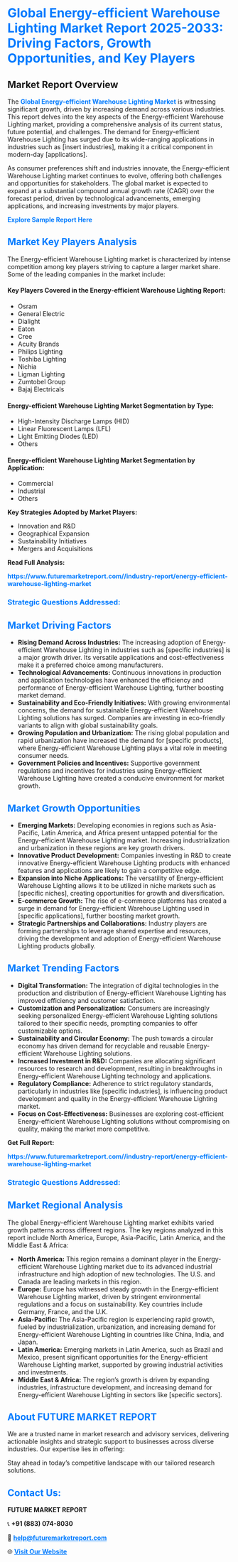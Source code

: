 <h1 style="color: #007BFF;">Global Energy-efficient Warehouse Lighting Market Report 2025-2033: Driving Factors, Growth Opportunities, and Key Players</h1>

<section id="overview">
<h2>Market Report Overview</h2>
<p>The <a href="https://www.futuremarketreport.com//industry-report/energy-efficient-warehouse-lighting-market" style="color: #007BFF; text-decoration: none;"><strong>Global Energy-efficient Warehouse Lighting Market</strong></a> is witnessing significant growth, driven by increasing demand across various industries. This report delves into the key aspects of the Energy-efficient Warehouse Lighting market, providing a comprehensive analysis of its current status, future potential, and challenges. The demand for Energy-efficient Warehouse Lighting has surged due to its wide-ranging applications in industries such as [insert industries], making it a critical component in modern-day [applications].</p>
<p>As consumer preferences shift and industries innovate, the Energy-efficient Warehouse Lighting market continues to evolve, offering both challenges and opportunities for stakeholders. The global market is expected to expand at a substantial compound annual growth rate (CAGR) over the forecast period, driven by technological advancements, emerging applications, and increasing investments by major players.</p>
</section>

<section id="overview">
<p><a href="https://www.futuremarketreport.com//request-sample/reportId=51835" style="color: #007BFF; text-decoration: none;"><strong>Explore Sample Report Here</strong></a></p>
</section>

<section id="key-players">
<h2 style="color: #007BFF;">Market Key Players Analysis</h2>
<p>The Energy-efficient Warehouse Lighting market is characterized by intense competition among key players striving to capture a larger market share. Some of the leading companies in the market include:</p>
<h4>Key Players Covered in the Energy-efficient Warehouse Lighting Report:</h4>
<ul><li>Osram</li><li>General Electric</li><li>Dialight</li><li>Eaton</li><li>Cree</li><li>Acuity Brands</li><li>Philips Lighting</li><li>Toshiba Lighting</li><li>Nichia</li><li>Ligman Lighting</li><li>Zumtobel Group</li><li>Bajaj Electricals</li></ul>
<h4>Energy-efficient Warehouse Lighting Market Segmentation by Type:</h4>
<ul><li>High-Intensity Discharge Lamps (HID)</li><li>Linear Fluorescent Lamps (LFL)</li><li>Light Emitting Diodes (LED)</li><li>Others</li></ul>

<h4>Energy-efficient Warehouse Lighting Market Segmentation by Application:</h4>
<ul><li>Commercial</li><li>Industrial</li><li>Others</li></ul>
<p><strong>Key Strategies Adopted by Market Players:</strong></p>
<ul>
<li>Innovation and R&D</li>
<li>Geographical Expansion</li>
<li>Sustainability Initiatives</li>
<li>Mergers and Acquisitions</li>
</ul>
</section>

<section>
<p><strong>Read Full Analysis: </strong></p><a href="https://www.futuremarketreport.com//industry-report/energy-efficient-warehouse-lighting-market" style="color: #007BFF; text-decoration: none;"><strong>https://www.futuremarketreport.com//industry-report/energy-efficient-warehouse-lighting-market</strong></a>
<h3 style="color: #007BFF;">Strategic Questions Addressed:</h3>
</section>

<section id="driving-factors">
<h2 style="color: #007BFF;">Market Driving Factors</h2>
<ul>
<li><strong>Rising Demand Across Industries:</strong> The increasing adoption of Energy-efficient Warehouse Lighting in industries such as [specific industries] is a major growth driver. Its versatile applications and cost-effectiveness make it a preferred choice among manufacturers.</li>
<li><strong>Technological Advancements:</strong> Continuous innovations in production and application technologies have enhanced the efficiency and performance of Energy-efficient Warehouse Lighting, further boosting market demand.</li>
<li><strong>Sustainability and Eco-Friendly Initiatives:</strong> With growing environmental concerns, the demand for sustainable Energy-efficient Warehouse Lighting solutions has surged. Companies are investing in eco-friendly variants to align with global sustainability goals.</li>
<li><strong>Growing Population and Urbanization:</strong> The rising global population and rapid urbanization have increased the demand for [specific products], where Energy-efficient Warehouse Lighting plays a vital role in meeting consumer needs.</li>
<li><strong>Government Policies and Incentives:</strong> Supportive government regulations and incentives for industries using Energy-efficient Warehouse Lighting have created a conducive environment for market growth.</li>
</ul>
</section>

<section id="growth-opportunities">
<h2 style="color: #007BFF;">Market Growth Opportunities</h2>
<ul>
<li><strong>Emerging Markets:</strong> Developing economies in regions such as Asia-Pacific, Latin America, and Africa present untapped potential for the Energy-efficient Warehouse Lighting market. Increasing industrialization and urbanization in these regions are key growth drivers.</li>
<li><strong>Innovative Product Development:</strong> Companies investing in R&D to create innovative Energy-efficient Warehouse Lighting products with enhanced features and applications are likely to gain a competitive edge.</li>
<li><strong>Expansion into Niche Applications:</strong> The versatility of Energy-efficient Warehouse Lighting allows it to be utilized in niche markets such as [specific niches], creating opportunities for growth and diversification.</li>
<li><strong>E-commerce Growth:</strong> The rise of e-commerce platforms has created a surge in demand for Energy-efficient Warehouse Lighting used in [specific applications], further boosting market growth.</li>
<li><strong>Strategic Partnerships and Collaborations:</strong> Industry players are forming partnerships to leverage shared expertise and resources, driving the development and adoption of Energy-efficient Warehouse Lighting products globally.</li>
</ul>
</section>

<section id="trending-factors">
<h2 style="color: #007BFF;">Market Trending Factors</h2>
<ul>
<li><strong>Digital Transformation:</strong> The integration of digital technologies in the production and distribution of Energy-efficient Warehouse Lighting has improved efficiency and customer satisfaction.</li>
<li><strong>Customization and Personalization:</strong> Consumers are increasingly seeking personalized Energy-efficient Warehouse Lighting solutions tailored to their specific needs, prompting companies to offer customizable options.</li>
<li><strong>Sustainability and Circular Economy:</strong> The push towards a circular economy has driven demand for recyclable and reusable Energy-efficient Warehouse Lighting solutions.</li>
<li><strong>Increased Investment in R&D:</strong> Companies are allocating significant resources to research and development, resulting in breakthroughs in Energy-efficient Warehouse Lighting technology and applications.</li>
<li><strong>Regulatory Compliance:</strong> Adherence to strict regulatory standards, particularly in industries like [specific industries], is influencing product development and quality in the Energy-efficient Warehouse Lighting market.</li>
<li><strong>Focus on Cost-Effectiveness:</strong> Businesses are exploring cost-efficient Energy-efficient Warehouse Lighting solutions without compromising on quality, making the market more competitive.</li>
</ul>
</section>

<section>
<p><strong>Get Full Report: </strong></p><a href="https://www.futuremarketreport.com//industry-report/energy-efficient-warehouse-lighting-market" style="color: #007BFF; text-decoration: none;"><strong>https://www.futuremarketreport.com//industry-report/energy-efficient-warehouse-lighting-market</strong></a>
<h3 style="color: #007BFF;">Strategic Questions Addressed:</h3>
</section>


<section id="regional-analysis">
<h2 style="color: #007BFF;">Market Regional Analysis</h2>
<p>The global Energy-efficient Warehouse Lighting market exhibits varied growth patterns across different regions. The key regions analyzed in this report include North America, Europe, Asia-Pacific, Latin America, and the Middle East & Africa:</p>
<ul>
<li><strong>North America:</strong> This region remains a dominant player in the Energy-efficient Warehouse Lighting market due to its advanced industrial infrastructure and high adoption of new technologies. The U.S. and Canada are leading markets in this region.</li>
<li><strong>Europe:</strong> Europe has witnessed steady growth in the Energy-efficient Warehouse Lighting market, driven by stringent environmental regulations and a focus on sustainability. Key countries include Germany, France, and the U.K.</li>
<li><strong>Asia-Pacific:</strong> The Asia-Pacific region is experiencing rapid growth, fueled by industrialization, urbanization, and increasing demand for Energy-efficient Warehouse Lighting in countries like China, India, and Japan.</li>
<li><strong>Latin America:</strong> Emerging markets in Latin America, such as Brazil and Mexico, present significant opportunities for the Energy-efficient Warehouse Lighting market, supported by growing industrial activities and investments.</li>
<li><strong>Middle East & Africa:</strong> The region’s growth is driven by expanding industries, infrastructure development, and increasing demand for Energy-efficient Warehouse Lighting in sectors like [specific sectors].</li>
</ul>
</section>

<footer>
<h2 style="color: #007BFF;">About FUTURE MARKET REPORT</h2>
<p>We are a trusted name in market research and advisory services, delivering actionable insights and strategic support to businesses across diverse industries. Our expertise lies in offering:</p>

<p>Stay ahead in today’s competitive landscape with our tailored research solutions.</p>

<h2 style="color: #007BFF;">Contact Us:</h2>
<p><strong>FUTURE MARKET REPORT</strong></p>
<p>📞 <strong>+91 (883) 074-8030</strong></p>
<p>📧 <strong><a href="mailto:help@futuremarketreport.com" style="color: #007BFF;">help@futuremarketreport.com</a></strong></p>
<p>🌐 <strong><a href="https://www.futuremarketreport.com/" style="color: #007BFF;">Visit Our Website</a></strong></p>
</footer>